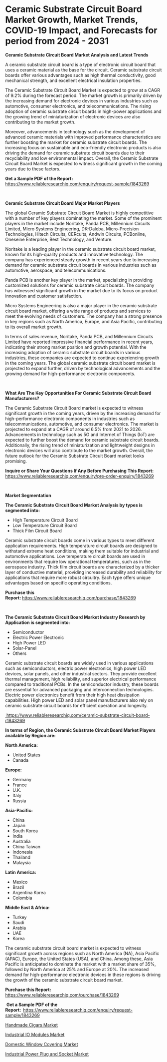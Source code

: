 <p><h1>Ceramic Substrate Circuit Board Market Growth, Market Trends, COVID-19 Impact, and Forecasts for period from 2024 - 2031</h1></p><p><strong>Ceramic Substrate Circuit Board Market Analysis and Latest Trends</strong></p>
<p><p>A ceramic substrate circuit board is a type of electronic circuit board that uses a ceramic material as the base for the circuit. Ceramic substrate circuit boards offer various advantages such as high thermal conductivity, good mechanical strength, and excellent electrical insulation properties.</p><p>The Ceramic Substrate Circuit Board Market is expected to grow at a CAGR of 9.2% during the forecast period. The market growth is primarily driven by the increasing demand for electronic devices in various industries such as automotive, consumer electronics, and telecommunications. The rising adoption of ceramic substrate circuit boards in high-power applications and the growing trend of miniaturization of electronic devices are also contributing to the market growth.</p><p>Moreover, advancements in technology such as the development of advanced ceramic materials with improved performance characteristics are further boosting the market for ceramic substrate circuit boards. The increasing focus on sustainable and eco-friendly electronic products is also driving the demand for ceramic substrate circuit boards due to their recyclability and low environmental impact. Overall, the Ceramic Substrate Circuit Board Market is expected to witness significant growth in the coming years due to these factors.</p></p>
<p><strong>Get a Sample PDF of the Report:&nbsp;</strong> <a href="https://www.reliableresearchiq.com/enquiry/request-sample/1843269">https://www.reliableresearchiq.com/enquiry/request-sample/1843269</a></p>
<p>&nbsp;</p>
<p><strong>Ceramic Substrate Circuit Board Major Market Players</strong></p>
<p><p>The global Ceramic Substrate Circuit Board Market is highly competitive with a number of key players dominating the market. Some of the prominent players in the market include Noritake, Panda PCB, Millennium Circuits Limited, Micro Systems Engineering, DK-Daleba, Micro-Precision Technologies, Hitech Circuits, CERcuits, Andwin Circuits, PCBonline, Oneseine Enterprise, Best Technology, and Venture.</p><p>Noritake is a leading player in the ceramic substrate circuit board market, known for its high-quality products and innovative technology. The company has experienced steady growth in recent years due to increasing demand for ceramic substrate circuit boards in various industries such as automotive, aerospace, and telecommunications.</p><p>Panda PCB is another key player in the market, specializing in providing customized solutions for ceramic substrate circuit boards. The company has witnessed significant growth in the market due to its focus on product innovation and customer satisfaction.</p><p>Micro Systems Engineering is also a major player in the ceramic substrate circuit board market, offering a wide range of products and services to meet the evolving needs of customers. The company has a strong presence in key regions such as North America, Europe, and Asia Pacific, contributing to its overall market growth.</p><p>In terms of sales revenue, Noritake, Panda PCB, and Millennium Circuits Limited have reported impressive financial performance in recent years, indicating their strong market position and growth potential. With the increasing adoption of ceramic substrate circuit boards in various industries, these companies are expected to continue experiencing growth in the coming years. The global ceramic substrate circuit board market is projected to expand further, driven by technological advancements and the growing demand for high-performance electronic components.</p></p>
<p>&nbsp;</p>
<p><strong>What Are The Key Opportunities For Ceramic Substrate Circuit Board Manufacturers?</strong></p>
<p><p>The Ceramic Substrate Circuit Board market is expected to witness significant growth in the coming years, driven by the increasing demand for high-performance electronic components in industries such as telecommunications, automotive, and consumer electronics. The market is projected to expand at a CAGR of around 6.5% from 2021 to 2026. Advancements in technology such as 5G and Internet of Things (IoT) are expected to further boost the demand for ceramic substrate circuit boards. Additionally, the rising trend of miniaturization and lightweight designs in electronic devices will also contribute to the market growth. Overall, the future outlook for the Ceramic Substrate Circuit Board market looks promising.</p></p>
<p><strong>Inquire or Share Your Questions If Any Before Purchasing This Report:</strong> <a href="https://www.reliableresearchiq.com/enquiry/pre-order-enquiry/1843269">https://www.reliableresearchiq.com/enquiry/pre-order-enquiry/1843269</a></p>
<p>&nbsp;</p>
<p><strong>Market Segmentation</strong></p>
<p><strong>The Ceramic Substrate Circuit Board Market Analysis by types is segmented into:</strong></p>
<p><ul><li>High Temperature Circuit Board</li><li>Low Temperature Circuit Board</li><li>Thick Film Circuit Board</li></ul></p>
<p><p>Ceramic substrate circuit boards come in various types to meet different application requirements. High temperature circuit boards are designed to withstand extreme heat conditions, making them suitable for industrial and automotive applications. Low temperature circuit boards are used in environments that require low operational temperatures, such as in the aerospace industry. Thick film circuit boards are characterized by a thicker layer of conductive material, providing increased durability and reliability for applications that require more robust circuitry. Each type offers unique advantages based on specific operating conditions.</p></p>
<p><strong>Purchase this Report:&nbsp;</strong><a href="https://www.reliableresearchiq.com/purchase/1843269">https://www.reliableresearchiq.com/purchase/1843269</a></p>
<p>&nbsp;</p>
<p><strong>The Ceramic Substrate Circuit Board Market Industry Research by Application is segmented into:</strong></p>
<p><ul><li>Semiconductor</li><li>Electric Power Electronic</li><li>High Power LED</li><li>Solar-Panel</li><li>Others</li></ul></p>
<p><p>Ceramic substrate circuit boards are widely used in various applications such as semiconductors, electric power electronics, high power LED devices, solar panels, and other industrial sectors. They provide excellent thermal management, high reliability, and superior electrical performance compared to traditional PCBs. In the semiconductor industry, these boards are essential for advanced packaging and interconnection technologies. Electric power electronics benefit from their high heat dissipation capabilities. High power LED and solar panel manufacturers also rely on ceramic substrate circuit boards for efficient operation and longevity.</p></p>
<p><a href="https://www.reliableresearchiq.com/ceramic-substrate-circuit-board-r1843269">&nbsp;https://www.reliableresearchiq.com/ceramic-substrate-circuit-board-r1843269</a></p>
<p><strong>In terms of Region, the Ceramic Substrate Circuit Board Market Players available by Region are:</strong></p>
<p>
    <p> <strong> North America: </strong>
        <ul>
            <li>United States</li>
            <li>Canada</li>
        </ul>
        </p> 
    <p> <strong> Europe: </strong>
        <ul>
            <li>Germany</li>
            <li>France</li>
            <li>U.K.</li>
            <li>Italy</li>
            <li>Russia</li>
        </ul>
        </p> 
    <p> <strong> Asia-Pacific: </strong>
        <ul>
            <li>China</li>
            <li>Japan</li>
            <li>South Korea</li>
            <li>India</li>
            <li>Australia</li>
            <li>China Taiwan</li>
            <li>Indonesia</li>
            <li>Thailand</li>
            <li>Malaysia</li>
        </ul>
        </p> 
    <p> <strong> Latin America: </strong>
        <ul>
            <li>Mexico</li>
            <li>Brazil</li>
            <li>Argentina Korea</li>
            <li>Colombia</li>
        </ul>
        </p> 
    <p> <strong> Middle East & Africa: </strong>
        <ul>
            <li>Turkey</li>
            <li>Saudi</li>
            <li>Arabia</li>
            <li>UAE</li>
            <li>Korea</li>
        </ul>
    </p>
    </p>
<p><p>The ceramic substrate circuit board market is expected to witness significant growth across regions such as North America (NA), Asia Pacific (APAC), Europe, the United States (USA), and China. Among these, Asia Pacific is anticipated to dominate the market with a market share of 35%, followed by North America at 25% and Europe at 20%. The increased demand for high-performance electronic devices in these regions is driving the growth of the ceramic substrate circuit board market.</p></p>
<p><strong>Purchase this Report: </strong><a href="https://www.reliableresearchiq.com/purchase/1843269">https://www.reliableresearchiq.com/purchase/1843269</a></p>
<p>&nbsp;<strong>Get a Sample PDF of the Report:&nbsp;&nbsp;</strong><a href="https://www.reliableresearchiq.com/enquiry/request-sample/1843269">https://www.reliableresearchiq.com/enquiry/request-sample/1843269</a></p>
<p><strong></strong></p>
<p><p><a href="https://github.com/lorenzaSchmeler/Market-Research-Report-List-2/blob/main/handmade-cigars-market.md">Handmade Cigars Market</a></p><p><a href="https://medium.com/@andrew.gibson967/industrial-io-modules-market-share-and-new-trends-analysis-by-its-type-application-end-use-and-202b0aaf47db">Industrial IO Modules Market</a></p><p><a href="https://github.com/AdrianaPaucek2023/Market-Research-Report-List-2/blob/main/domestic-window-covering-market.md">Domestic Window Covering Market</a></p><p><a href="https://medium.com/@nathan.skinner8798456/industrial-power-plug-and-socket-market-growth-outlook-from-2024-to-2031-and-it-is-projecting-at-13-cf7151df82c1">Industrial Power Plug and Socket Market</a></p></p>